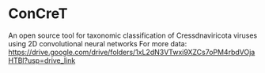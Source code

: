 # ConCreT
An open source tool for taxonomic classification of Cressdnaviricota viruses using 2D convolutional neural networks
For more data: https://drive.google.com/drive/folders/1xL2dN3VTwxi9XZCs7oPM4rbdVOjaHTBl?usp=drive_link
